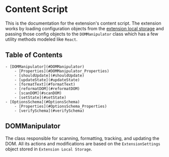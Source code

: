 # Content Script
This is the documentation for the extension's content script. The extension works by loading configuration objects from the [extension local storage](https://developer.mozilla.org/en-US/docs/Mozilla/Add-ons/WebExtensions/API/storage) and passing those config objects to the `DOMManipulator` class which has a few utility methods modeled like `React`.

## Table of Contents
	- [DOMManipulator](#DOMManipulator)
		- [Properties](#DOMManipulator_Properties)
		- [shouldUpdate](#shouldUpdate)
		- [updateState](#updateState)
		- [formatText](#formatText)
		- [reformatDOM](#reformatDOM)
		- [scanDOM](#scanDOM)
		- [setState](#setState)
	- [OptionsSchema](#OptionsSchema)
		- [Properties](#OptionsSchema_Properties)
		- [verifySchema](#verifySchema)

## DOMManipulator
The class responsible for scanning, formatting, tracking, and updating the DOM. All its actions and modifications are based on the `ExtensionSettings` object stored in `Extension Local Storage`.

